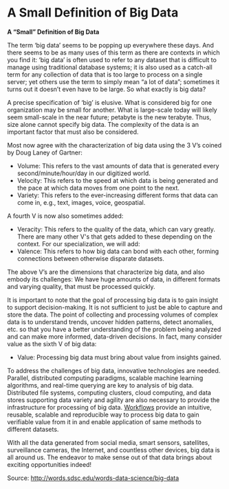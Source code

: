 # A Small Definition of Big Data

**A “Small” Definition of Big Data** 

The term ‘big data’ seems to be popping up everywhere these days. And there seems to be as many uses of this term as there are contexts in which you find it: ‘big data’ is often used to refer to any dataset that is difficult to manage using traditional database systems; it is also used as a catch-all term for any collection of data that is too large to process on a single server; yet others use the term to simply mean “a lot of data”; sometimes it turns out it doesn’t even have to be large. So what exactly is big data?

A precise specification of ‘big’ is elusive. What is considered big for one organization may be small for another. What is large-scale today will likely seem small-scale in the near future; petabyte is the new terabyte. Thus, size alone cannot specify big data. The complexity of the data is an important factor that must also be considered.

Most now agree with the characterization of big data using the 3 V’s coined by Doug Laney of Gartner: 

- Volume: This refers to the vast amounts of data that is generated every second/minute/hour/day in our digitized world. 
- Velocity: This refers to the speed at which data is being generated and the pace at which data moves from one point to the next. 
- Variety: This refers to the ever-increasing different forms that data can come in, e.g., text, images, voice, geospatial. 

A fourth V is now also sometimes added:

- Veracity: This refers to the quality of the data, which can vary greatly.
There are many other V's that gets added to these depending on the context. For our specialization, we will add:
- Valence: This refers to how big data can bond with each other, forming connections between otherwise disparate datasets. 

The above V’s are the dimensions that characterize big data, and also embody its challenges: We have huge amounts of data, in different formats and varying quality, that must be processed quickly. 

It is important to note that the goal of processing big data is to gain insight to support decision-making. It is not sufficient to just be able to capture and store the data. The point of collecting and processing volumes of complex data is to understand trends, uncover hidden patterns, detect anomalies, etc. so that you have a better understanding of the problem being analyzed and can make more informed, data-driven decisions. In fact, many consider value as the sixth V of big data:

- Value: Processing big data must bring about value from insights gained.

To address the challenges of big data, innovative technologies are needed. Parallel, distributed computing paradigms, scalable machine learning algorithms, and real-time querying are key to analysis of big data. Distributed file systems, computing clusters, cloud computing, and data stores supporting data variety and agility are also necessary to provide the infrastructure for processing of big data. 
[Workflows](http://words.sdsc.edu/words-data-science/workflows) provide an intuitive, reusable, scalable and reproducible way to process big data to gain verifiable value from it in and enable application of same methods to different datasets.

With all the data generated from social media, smart sensors, satellites, surveillance cameras, the Internet, and countless other devices, big data is all around us. The endeavor to make sense out of that data brings about exciting opportunities indeed!

Source: http://words.sdsc.edu/words-data-science/big-data